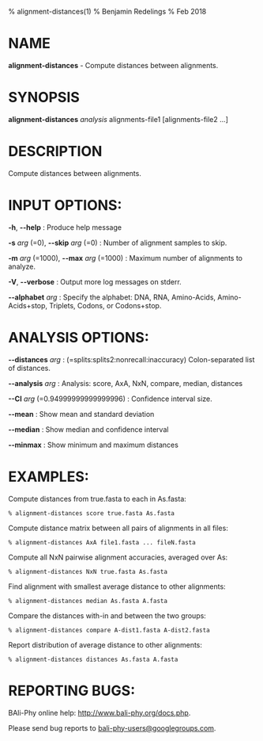 % alignment-distances(1)
% Benjamin Redelings
% Feb 2018

# NAME

**alignment-distances** - Compute distances between alignments.

# SYNOPSIS

**alignment-distances** _analysis_ alignments-file1 [alignments-file2 ...]

# DESCRIPTION

Compute distances between alignments.

# INPUT OPTIONS:
**-h**, **--help**
: Produce help message

**-s** _arg_ (=0), **--skip** _arg_ (=0)
: Number of alignment samples to skip.

**-m** _arg_ (=1000), **--max** _arg_ (=1000)
: Maximum number of alignments to analyze.

**-V**, **--verbose**
: Output more log messages on stderr.

**--alphabet** _arg_
: Specify the alphabet: DNA, RNA, Amino-Acids, Amino-Acids+stop, Triplets, Codons, or Codons+stop.


# ANALYSIS OPTIONS:
**--distances** _arg_
: (=splits:splits2:nonrecall:inaccuracy) Colon-separated list of distances.

**--analysis** _arg_
: Analysis: score, AxA, NxN, compare, median, distances

**--CI** _arg_ (=0.94999999999999996)
: Confidence interval size.

**--mean**
: Show mean and standard deviation

**--median**
: Show median and confidence interval

**--minmax**
: Show minimum and maximum distances


# EXAMPLES:
 
Compute distances from true.fasta to each in As.fasta:
```
% alignment-distances score true.fasta As.fasta
```

Compute distance matrix between all pairs of alignments in all files:
```
% alignment-distances AxA file1.fasta ... fileN.fasta
```

Compute all NxN pairwise alignment accuracies, averaged over As:
```
% alignment-distances NxN true.fasta As.fasta
```

Find alignment with smallest average distance to other alignments:
```
% alignment-distances median As.fasta A.fasta
```

Compare the distances with-in and between the two groups:
```
% alignment-distances compare A-dist1.fasta A-dist2.fasta
```

Report distribution of average distance to other alignments:
```
% alignment-distances distances As.fasta A.fasta
```


# REPORTING BUGS:
 BAli-Phy online help: <http://www.bali-phy.org/docs.php>.

Please send bug reports to <bali-phy-users@googlegroups.com>.

